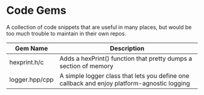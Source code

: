 # Code Gems

A collection of code snippets that are useful in many places, but would be too
much trouble to maintain in their own repos.

| Gem Name | Description |
|----------|-------------|
| hexprint.h/c | Adds a hexPrint() function that pretty dumps a section of memory |
| logger.hpp/cpp | A simple logger class that lets you define one callback and enjoy platform-agnostic logging |

